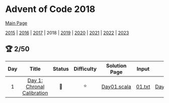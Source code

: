 

# Advent of Code 2018

[Main Page](https://adventofcode.com/2018)

[2015](/src/main/scala/advent_of_scala/year_2015/README.md) | [2016](/src/main/scala/advent_of_scala/year_2016/README.md) | [2017](/src/main/scala/advent_of_scala/year_2017/README.md) | 2018 | [2019](/src/main/scala/advent_of_scala/year_2019/README.md) | [2020](/src/main/scala/advent_of_scala/year_2020/README.md) | [2021](/src/main/scala/advent_of_scala/year_2021/README.md) | [2022](/src/main/scala/advent_of_scala/year_2022/README.md) | [2023](/src/main/scala/advent_of_scala/year_2023/README.md)

## :trophy: 2/50


| Day | Title | Status | Difficulty | Solution Page | Input | Test Page | Answer | Tags | 
| :---: | :------: | :---: | :---: | :---: | :---: | :---: | :---: | :---: |
| 1 | [Day 1: Chronal Calibration](https://adventofcode.com/2018/day/1) | :1st_place_medal: | :star:  | [Day01.scala](/src/main/scala/advent_of_scala/year_2018/Day01.scala) | [01.txt](/src/main/resources/inputs/2018/01.txt) | [Day01Suite.scala](/src/test/scala/advent_of_scala/year_2018/Day01Suite.scala) | (590, 83_445) | linked-list |
